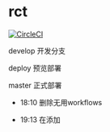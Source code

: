 # rct

[![CircleCI](https://circleci.com/gh/xz8la8/rct-web/tree/master.svg?style=svg)](https://circleci.com/gh/xz8la8/rct-web/tree/master)

develop 开发分支

deploy 预览部署

master 正式部署

- 18:10 删除无用workflows

- 19:13 在添加